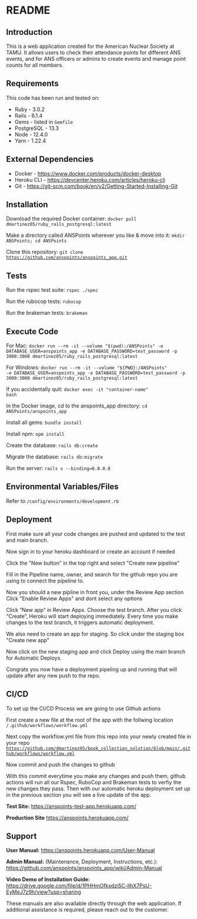 # README


## Introduction
This is a web application created for the American Nuclear Society at TAMU. It allows users to check their attendance points for different ANS events, and for ANS officers or admins to create events and manage point counts for all members.


## Requirements
This code has been run and tested on:
- Ruby - 3.0.2
- Rails - 6.1.4
- Gems - listed in <code>Gemfile</code>
- PostgreSQL - 13.3
- Node - 12.4.0
- Yarn - 1.22.4


## External Dependencies
- Docker - https://www.docker.com/products/docker-desktop
- Heroku CLI - https://devcenter.heroku.com/articles/heroku-cli
- Git - https://git-scm.com/book/en/v2/Getting-Started-Installing-Git


## Installation

Download the required Docker container:
<code>docker pull dmartinez05/ruby_rails_postgresql:latest</code>

Make a directory called ANSPoints wherever you like & move into it:
<code>mkdir ANSPoints; cd ANSPoints</code>

Clone this repository:
<code>git clone https://github.com/anspoints/anspoints_app.git</code>


## Tests

Run the rspec test suite: <code>rspec ./spec</code>

Run the rubocop tests: <code>rubocop</code>

Run the brakeman tests: <code>brakeman</code>


## Execute Code

For Mac:
<code>docker run --rm -it --volume "$(pwd):/ANSPoints" -e DATABASE_USER=anspoints_app -e DATABASE_PASSWORD=test_password -p 3000:3000 dmartinez05/ruby_rails_postgresql:latest</code>

For Windows:
<code>docker run --rm -it --volume "${PWD}:/ANSPoints" -e DATABASE_USER=anspoints_app -e DATABASE_PASSWORD=test_password -p 3000:3000 dmartinez05/ruby_rails_postgresql:latest</code>

If you accidentally quit:
<code>docker exec -it "container-name" bash</code>

In the Docker image, cd to the anspoints_app directory:
<code>cd ANSPoints/anspoints_app</code>

Install all gems:
<code>bundle install</code>

Install npm:
<code>npm install</code>

Create the database:
<code>rails db:create</code>

Migrate the database:
<code>rails db:migrate</code>

Run the server:
<code>rails s --binding=0.0.0.0</code>


## Environmental Variables/Files

Refer to <code>/config/environments/development.rb</code>


## Deployment

First make sure all your code changes are pushed and updated to the test and main branch.

Now sign in to your heroku dashboard or create an account if needed

Click the "New button" in the top right and select "Create new pipeline"

Fill in the Pipeline name, owner, and search for the github repo you are using to connect the pipeline to.

Now you should a new pipline in front you, under the Review App section Click "Enable Review Apps" and dont select any options

Click “New app” in Review Apps. Choose the test branch. After you click “Create”, Heroku will start deploying immediately. Every time you make changes to the test branch, it triggers automatic deployment.

We also need to create an app for staging. So click under the staging box "Create new app"

Now click on the new staging app and click Deploy using the main branch for Automatic Deploys.

Congrats you now have a deployment pipeling up and running that will update after any new push to the repo.


## CI/CD

To set up the CI/CD Process we are going to use Github actions

First create a new file at the root of the app with the follwing location
<code>/.github/workflows/workflow.yml</code>

Next copy the workflow.yml file from this repo into your newly created file in your repo
<code>https://github.com/dmartinez05/book_collection_solution/blob/main/.github/workflows/workflow.yml</code>

Now commit and push the changes to github

With this commit everytime you make any changes and push them, github actions will run all our Rspec, RuboCop and Brakeman tests to verfiy the new changes they pass. Then with our automatic heroku deployment set up in the previous section you will see a live update of the app.


**Test Site:**
https://anspoints-test-app.herokuapp.com/

**Production Site**
https://anspoints.herokuapp.com/


## Support

**User Manual:** https://anspoints.herokuapp.com/User-Manual

**Admin Manual:** (Maintenance, Deployment, Instructions, etc.): https://github.com/anspoints/anspoints_app/wiki/Admin-Manual

**Video Demo of Installation Guide:** https://drive.google.com/file/d/1PHHmOfkxdzi5C-llhX7PsU-EyMeJ7z9h/view?usp=sharing

These manuals are also available directly through the web application. If additional assistance is required, please reach out to the customer.
